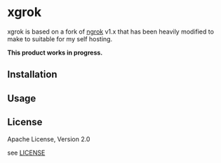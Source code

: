 # xgrok

xgrok is based on a fork of [ngrok](https://github.com/inconshreveable/ngrok) v1.x that has been heavily modified to make to suitable for my self hosting.

**This product works in progress.**

## Installation

## Usage

## License

Apache License, Version 2.0

see [LICENSE](LICENSE)
